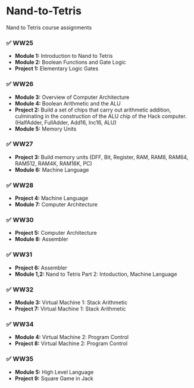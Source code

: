 # Nand-to-Tetris

Nand to Tetris course assignments

### ✅ WW25

- **Module 1:** Introduction to Nand to Tetris
- **Module 2:** Boolean Functions and Gate Logic
- **Project 1:** Elementary Logic Gates

### ✅ WW26

- **Module 3:** Overview of Computer Architecture
- **Module 4:** Boolean Arithmetic and the ALU
- **Project 2:** Build a set of chips that carry out arithmetic addition, culminating in the construction of
  the ALU chip of the Hack computer. (HalfAdder, FullAdder, Add16, Inc16, ALU)
- **Module 5:** Memory Units

### ✅ WW27

- **Project 3:** Build memory units (DFF, Bit, Register, RAM, RAM8, RAM64, RAM512, RAM4K, RAM16K, PC)
- **Module 6:** Machine Language

### ✅ WW28

- **Project 4:** Machine Language
- **Module 7:** Computer Architecture

### ✅ WW30

- **Project 5:** Computer Architecture
- **Module 8:** Assembler

### ✅ WW31

- **Project 6:** Assembler
- **Module 1,2:** Nand to Tetris Part 2: Intoduction, Machine Language

### ✅ WW32

- **Module 3:** Virtual Machine 1: Stack Arithmetic
- **Project 7:** Virtual Machine 1: Stack Arithmetic

### ✅ WW34

- **Module 4:** Virtual Machine 2: Program Control
- **Project 8:** Virtual Machine 2: Program Control

### ✅ WW35

- **Module 5:** High Level Language
- **Project 9:** Square Game in Jack
